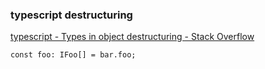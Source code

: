 ###  typescript destructuring


[typescript - Types in object destructuring - Stack Overflow](https://stackoverflow.com/questions/39672807/types-in-object-destructuring "typescript - Types in object destructuring - Stack Overflow")


 

```
const foo: IFoo[] = bar.foo;

```
